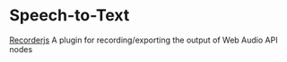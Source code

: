 # Speech-to-Text

[Recorderjs](https://github.com/mattdiamond/Recorderjs) A plugin for recording/exporting the output of Web Audio API nodes 
